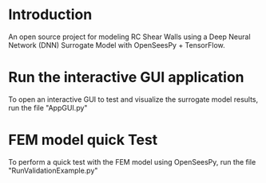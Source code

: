 # Introduction
An open source project for modeling RC Shear Walls using a Deep Neural Network (DNN) Surrogate Model with OpenSeesPy + TensorFlow.

# Run the interactive GUI application
To open an interactive GUI to test and visualize the surrogate model results, run the file "AppGUI.py"

# FEM model quick Test
To perform a quick test with the FEM model using OpenSeesPy, run the file "RunValidationExample.py"
